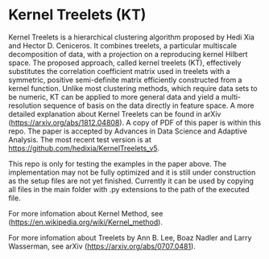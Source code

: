# Kernel Treelets (KT)

Kernel Treelets is a hierarchical clustering algorithm proposed by Hedi Xia and Hector D. Ceniceros. 
It combines treelets, a particular multiscale decomposition of data, with a projection on a reproducing kernel Hilbert space. 
The proposed approach, called kernel treelets (KT), effectively substitutes the correlation coefficient matrix used in treelets with a symmetric, 
positive semi-definite matrix efficiently constructed from a kernel function. 
Unlike most clustering methods, which require data sets to be numeric, 
KT can be applied to more general data and yield a multi-resolution sequence of basis on the data directly in feature space. 
A more detailed explanation about Kernel Treelets can be found in arXiv (https://arxiv.org/abs/1812.04808). 
A copy of PDF of this paper is within this repo. The paper is accepted by Advances in Data Science and Adaptive Analysis.
The most recent test version is at https://github.com/hedixia/KernelTreelets_v5.

This repo is only for testing the examples in the paper above. 
The implementation may not be fully optimized and it is still under construction as the setup files are not yet finished. 
Currently it can be used by copying all files in the main folder with .py extensions to the path of the executed file. 

For more infomation about Kernel Method, see (https://en.wikipedia.org/wiki/Kernel_method).

For more infomation about Treelets by Ann B. Lee, Boaz Nadler and Larry Wasserman, see arXiv (https://arxiv.org/abs/0707.0481).
